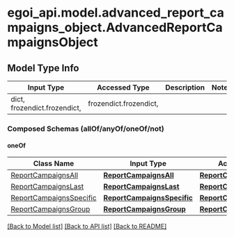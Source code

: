# egoi_api.model.advanced_report_campaigns_object.AdvancedReportCampaignsObject

## Model Type Info
Input Type | Accessed Type | Description | Notes
------------ | ------------- | ------------- | -------------
dict, frozendict.frozendict,  | frozendict.frozendict,  |  | 

### Composed Schemas (allOf/anyOf/oneOf/not)
#### oneOf
Class Name | Input Type | Accessed Type | Description | Notes
------------- | ------------- | ------------- | ------------- | -------------
[ReportCampaignsAll](ReportCampaignsAll.md) | [**ReportCampaignsAll**](ReportCampaignsAll.md) | [**ReportCampaignsAll**](ReportCampaignsAll.md) |  | 
[ReportCampaignsLast](ReportCampaignsLast.md) | [**ReportCampaignsLast**](ReportCampaignsLast.md) | [**ReportCampaignsLast**](ReportCampaignsLast.md) |  | 
[ReportCampaignsSpecific](ReportCampaignsSpecific.md) | [**ReportCampaignsSpecific**](ReportCampaignsSpecific.md) | [**ReportCampaignsSpecific**](ReportCampaignsSpecific.md) |  | 
[ReportCampaignsGroup](ReportCampaignsGroup.md) | [**ReportCampaignsGroup**](ReportCampaignsGroup.md) | [**ReportCampaignsGroup**](ReportCampaignsGroup.md) |  | 

[[Back to Model list]](../../README.md#documentation-for-models) [[Back to API list]](../../README.md#documentation-for-api-endpoints) [[Back to README]](../../README.md)

